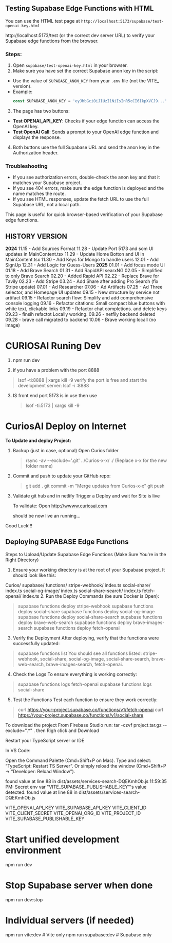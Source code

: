 ## Testing Supabase Edge Functions with HTML

You can use the HTML test page at `http://localhost:5173/supabase/test-openai-key.html` 

http://localhost:5173/test 
(or the correct dev server URL) to verify your Supabase edge functions from the browser.

### Steps:
1. Open `supabase/test-openai-key.html` in your browser.
2. Make sure you have set the correct Supabase anon key in the script:
  - Use the value of `SUPABASE_ANON_KEY` from your `.env` file (not the VITE_ version).
  - Example:
    ```js
    const SUPABASE_ANON_KEY = 'eyJhbGciOiJIUzI1NiIsInR5cCI6IkpXVCJ9...';
    ```
3. The page has two buttons:
  - **Test OPENAI_API_KEY**: Checks if your edge function can access the OpenAI key.
  - **Test OpenAI Call**: Sends a prompt to your OpenAI edge function and displays the response.
4. Both buttons use the full Supabase URL and send the anon key in the Authorization header.

### Troubleshooting
- If you see authorization errors, double-check the anon key and that it matches your Supabase project.
- If you see 404 errors, make sure the edge function is deployed and the name matches the route.
- If you see HTML responses, update the fetch URL to use the full Supabase URL, not a local path.

This page is useful for quick browser-based verification of your Supabase edge functions.
## HISTORY VERSION
**2024**
  11.15 - Add Sources Format
  11.28 - Update Port 5173 and som UI updates in MainContent.tsx 
  11.29 - Update Home Botton and UI in MainContent.tsx 
  11.30 - Add Keys for Mongo to handle users
  12.01 - Add SignUp
  12.31 - Add Logic for Guess-Users
**2025**
  01.01 - Add focus mode UI 
  01.18 - Add Brave Search
  01.31 - Add RapidAPI searxNG
  02.05 - Simplified to only Brave Search
  02.20 - Added Rapid API
  02.22 - Replace Brave for Tavily
  02.23 - Add Stripe
  03.24 - Add Share after adding Pro Search (fix Stripe update)
  07.01 - Ad Researcher
  07.06 - Ad Artifacts
  07.25 - Ad Three selector, and Homepage UI updates
  09.15 - New structure by service not artifact
  09.15 - Refactor search flow: Simplify and add comprehensive console logging
  09.16 - Refactor citations: Small compact blue buttons with white text, clickable links
  09.19 - Refactor chat completions. and delete keys
  09.23 - finsih refactot Locally working.
  09.26 - netfily backend deleted
  09.28 - brave call migrated to backend
  10.06 - Brave working locall (no image)
  
# CURIOSAI  Runing Dev
1. npm run dev

2. if you have a problem with the port 8888
  > lsof -ti:8888 | xargs kill -9
  verify the port is free and start the development server:
   > lsof -i :8888
3. IS front end port 5173 is in use then use 
   > lsof -ti:5173 | xargs kill -9

# CuriosAI  Deploy on Internet

**To Update and deploy Project:**

1. Backup (just in case, optional)
   Open Curios folder 
   > rsync -av --exclude='.git' ../Curios-x-x/ ./
     (Replace x-x for the new folder name) 

2. Commit and push to update your GitHub repo:
   > git add .
   > git commit -m "Merge updates from Curios-x-x"
   > git push

3. Validate git hub and in netlify
   Trigger a Deploy and wait for Site is live 

    To validate:  Open http://wwww.curiosai.com 

   should be now live an running...

Good Luck!!!



## Deploying SUPABASE Edge Functions
Steps to Upload/Update Supabase Edge Functions
(Make Sure You're in the Right Directory)

1. Ensure your working directory is at the root of your Supabase project. It should look like this:

Curios/
  supabase/
    functions/
      stripe-webhook/
        index.ts
      social-share/
        index.ts
      social-og-image/
        index.ts
      social-share-search/
        index.ts
      fetch-openai/
        index.ts
2. Run the Deploy Commands (be sure Docker is Open):

 > supabase functions deploy stripe-webhook
 > supabase functions deploy social-share
 > supabase functions deploy social-og-image  
 > supabase functions deploy social-share-search
 > supabase functions deploy brave-web-search
 > supabase functions deploy brave-images-search
 > supabase functions deploy fetch-openai

3. Verify the Deployment After deploying, verify that the functions were successfully updated:
 > supabase functions list
You should see all functions listed: stripe-webhook, social-share, social-og-image, social-share-search, brave-web-search, brave-images-search, fetch-openai.

4. Check the Logs To ensure everything is working correctly:
> supabase functions logs fetch-openai
> supabase functions logs social-share

5. Test the Functions
Test each function to ensure they work correctly:
> curl https://your-project.supabase.co/functions/v1/fetch-openai
> curl https://your-project.supabase.co/functions/v1/social-share

To download the project From Firebase Studio run:
tar -czvf project.tar.gz --exclude=".*" .
then Righ click and Download


Restart your TypeScript server or IDE

In VS Code:

Open the Command Palette (Cmd+Shift+P on Mac).
Type and select: “TypeScript: Restart TS Server”.
Or simply reload the window (Cmd+Shift+P → “Developer: Reload Window”).



  found value at line 88 in dist/assets/services-search-DQEKmhOb.js
11:59:35 PM: Secret env var "VITE_SUPABASE_PUBLISHABLE_KEY"'s value detected:
  found value at line 88 in dist/assets/services-search-DQEKmhOb.js



VITE_OPENAI_API_KEY
VITE_SUPABASE_API_KEY
VITE_CLIENT_ID
VITE_CLIENT_SECRET
VITE_OPENAI_ORG_ID
VITE_PROJECT_ID
VITE_SUPABASE_PUBLISHABLE_KEY

# Start unified development environment
npm run dev

# Stop Supabase server when done
npm run dev:stop

# Individual servers (if needed)
npm run vite:dev      # Vite only
npm run supabase:dev  # Supabase only